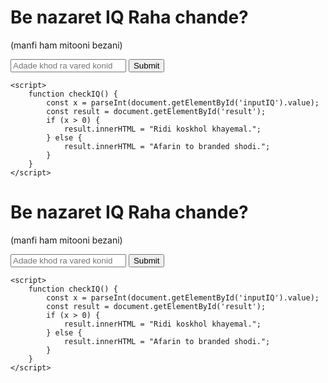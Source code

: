 <!DOCTYPE html>
<html lang="en">
<head>
    <meta charset="UTF-8">
    <meta name="viewport" content="width=device-width, initial-scale=1.0">
    <title>IQ Test</title>
</head>
<body>
    <h1>Be nazaret IQ Raha chande?</h1>
    <p>(manfi ham mitooni bezani)</p>
    <input type="number" id="inputIQ" placeholder="Adade khod ra vared konid">
    <button onclick="checkIQ()">Submit</button>
    <p id="result"></p>

    <script>
        function checkIQ() {
            const x = parseInt(document.getElementById('inputIQ').value);
            const result = document.getElementById('result');
            if (x > 0) {
                result.innerHTML = "Ridi koskhol khayemal.";
            } else {
                result.innerHTML = "Afarin to branded shodi.";
            }
        }
    </script>
</body>
</html>
<!DOCTYPE html>
<html lang="en">
<head>
    <meta charset="UTF-8">
    <meta name="viewport" content="width=device-width, initial-scale=1.0">
    <title>IQ Test</title>
</head>
<body>
    <h1>Be nazaret IQ Raha chande?</h1>
    <p>(manfi ham mitooni bezani)</p>
    <input type="number" id="inputIQ" placeholder="Adade khod ra vared konid">
    <button onclick="checkIQ()">Submit</button>
    <p id="result"></p>

    <script>
        function checkIQ() {
            const x = parseInt(document.getElementById('inputIQ').value);
            const result = document.getElementById('result');
            if (x > 0) {
                result.innerHTML = "Ridi koskhol khayemal.";
            } else {
                result.innerHTML = "Afarin to branded shodi.";
            }
        }
    </script>
</body>
</html>
